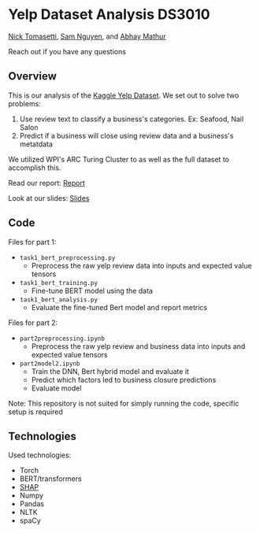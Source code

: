 # Yelp Dataset Analysis DS3010
[Nick Tomasetti](https://github.com/Ntom725), [Sam Nguyen](https://github.com/samnguyen3115), and [Abhay Mathur](https://github.com/abhayma1000)

Reach out if you have any questions

## Overview

This is our analysis of the [Kaggle Yelp Dataset](https://www.kaggle.com/datasets/yelp-dataset/yelp-dataset?select=Dataset_User_Agreement.pdf). We set out to solve two problems:
1. Use review text to classify a business's categories. Ex: Seafood, Nail Salon
2. Predict if a business will close using review data and a business's metatdata

We utilized WPI's ARC Turing Cluster to as well as the full dataset to accomplish this.

Read our report: [Report](https://docs.google.com/document/d/1O5L8d1IwdBoGPEtg_2VV0atJ23E4Snq30WCH6bYLp5Q/edit?tab=t.0)

Look at our slides: [Slides](https://docs.google.com/presentation/d/1Dxa4xhz_3aRu029cikx_IFnciJ8sf6zP1BHDPvDv0nY/edit#slide=id.g2e3ccceb597_0_46)


## Code

Files for part 1:
* ```task1_bert_preprocessing.py```
    * Preprocess the raw yelp review data into inputs and expected value tensors
* ```task1_bert_training.py```
    * Fine-tune BERT model using the data
* ```task1_bert_analysis.py```
    * Evaluate the fine-tuned Bert model and report metrics

Files for part 2:
* ```part2preprocessing.ipynb```
    * Preprocess the raw yelp review and business data into inputs and expected value tensors
* ```part2model2.ipynb```
    * Train the DNN, Bert hybrid model and evaluate it
    * Predict which factors led to business closure predictions
    * Evaluate model

Note: This repository is not suited for simply running the code, specific setup is required


## Technologies
Used technologies:
* Torch
* BERT/transformers
* [SHAP](https://shap.readthedocs.io/en/latest/index.html)
* Numpy
* Pandas
* NLTK
* spaCy




